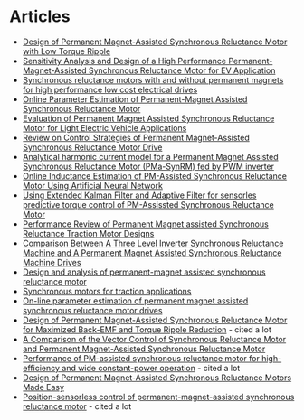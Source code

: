# Articles
- [Design of Permanent Magnet-Assisted Synchronous Reluctance Motor with Low Torque Ripple
](https://www.mdpi.com/2032-6653/14/4/82)
- [Sensitivity Analysis and Design of a High Performance Permanent-Magnet-Assisted Synchronous Reluctance Motor for EV Application](https://ieeexplore.ieee.org/document/8450176)
- [Synchronous reluctance motors with and without permanent magnets for high performance low cost electrical drives](https://ieeexplore.ieee.org/document/7323220)
- [Online Parameter Estimation of Permanent-Magnet Assisted Synchronous Reluctance Motor](https://ieeexplore.ieee.org/document/4132882)
- [Evaluation of Permanent Magnet Assisted Synchronous Reluctance Motor for Light Electric Vehicle Applications](https://ieeexplore.ieee.org/document/9070410)
- [Review on Control Strategies of Permanent Magnet-Assisted Synchronous Reluctance Motor Drive](https://ieeexplore.ieee.org/document/9087174)
- [Analytical harmonic current model for a Permanent Magnet Assisted Synchronous Reluctance Motor (PMa-SynRM) fed by PWM inverter](https://ieeexplore.ieee.org/document/9215958)
- [Online Inductance Estimation of PM-Assisted Synchronous Reluctance Motor Using Artificial Neural Network](https://ieeexplore.ieee.org/document/10087136)
- [Using Extended Kalman Filter and Adaptive Filter for sensorles predictive torque control of PM-Assissted Synchronous Reluctance Motor](https://ieeexplore.ieee.org/document/7556839)
- [Performance Review of Permanent Magnet assisted Synchronous Reluctance Traction Motor Designs](https://ieeexplore.ieee.org/document/8558230)
- [Comparison Between A Three Level Inverter Synchronous Reluctance Machine and A Permanent Magnet Assisted Synchronous Reluctance Machine Drives](https://ieeexplore.ieee.org/document/10057903)
- [Design and analysis of permanent-magnet assisted synchronous reluctance motor](https://ieeexplore.ieee.org/document/8056462)
- [Synchronous motors for traction applications](https://ieeexplore.ieee.org/document/7993210)
- [On-line parameter estimation of permanent magnet assisted synchronous reluctance motor drives](https://ieeexplore.ieee.org/document/1531467)
- [Design of Permanent Magnet-Assisted Synchronous Reluctance Motor for Maximized Back-EMF and Torque Ripple Reduction](https://ieeexplore.ieee.org/document/7845596) - cited a lot
- [A Comparison of the Vector Control of Synchronous Reluctance Motor and Permanent Magnet-Assisted Synchronous Reluctance Motor](https://ieeexplore.ieee.org/document/9462265)
- [Performance of PM-assisted synchronous reluctance motor for high-efficiency and wide constant-power operation](https://ieeexplore.ieee.org/document/952497) - cited a lot
- [Design of Permanent Magnet-Assisted Synchronous Reluctance Motors Made Easy](https://ieeexplore.ieee.org/document/4348088)
- [Position-sensorless control of permanent-magnet-assisted synchronous reluctance motor](https://ieeexplore.ieee.org/document/1278642) - cited a lot

